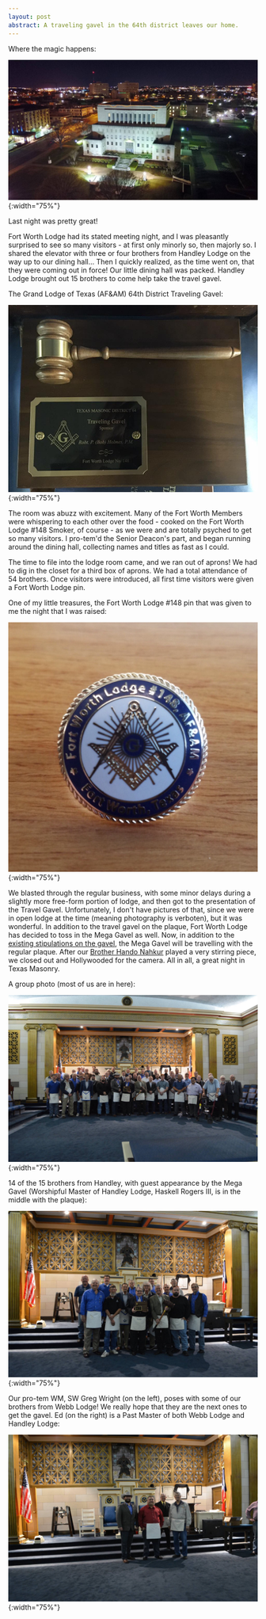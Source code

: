 ```yaml
---
layout: post
abstract: A traveling gavel in the 64th district leaves our home.
---
```


[The Fort Worth Masonic Temple]: /images/2017-03-13-handley-lodge-captures-the-travel-gavel-temple.jpg#center
[Eyes on the Prize]: /images/2017-03-13-handley-lodge-captures-the-travel-gavel-traveling-gavel.jpg#center
[Light in Pin Form]: /images/2017-03-13-handley-lodge-captures-the-travel-gavel-pin.jpg#center
[Everyone gather 'round!]: /images/2017-03-13-handley-lodge-captures-the-travel-gavel-group.jpg#center
[Handley]: /images/2017-03-13-handley-lodge-captures-the-travel-gavel-handley.jpg#center
[Webb]: /images/2017-03-13-handley-lodge-captures-the-travel-gavel-webb.jpg#center

Where the magic happens:

![The Fort Worth Masonic Temple]{:width="75%"}

Last night was pretty great!

Fort Worth Lodge had its stated meeting night, and I was pleasantly surprised to see so many visitors - at first only minorly so, then majorly so. I shared the elevator with three or four brothers from Handley Lodge on the way up to our dining hall... Then I quickly realized, as the time went on, that they were coming out in force! Our little dining hall was packed. Handley Lodge brought out 15 brothers to come help take the travel gavel.

The Grand Lodge of Texas (AF&AM) 64th District Traveling Gavel:

![Eyes on the Prize]{:width="75%"}

The room was abuzz with excitement. Many of the Fort Worth Members were whispering to each other over the food - cooked on the Fort Worth Lodge #148 Smoker, of course - as we were and are totally psyched to get so many visitors. I pro-tem'd the Senior Deacon's part, and began running around the dining hall, collecting names and titles as fast as I could.

The time to file into the lodge room came, and we ran out of aprons! We had to dig in the closet for a third box of aprons. We had a total attendance of 54 brothers. Once visitors were introduced, all first time visitors were given a Fort Worth Lodge pin.

One of my little treasures, the Fort Worth Lodge #148 pin that was given to me the night that I was raised:

![Light in Pin Form]{:width="75%"}

We blasted through the regular business, with some minor delays during a slightly more free-form portion of lodge, and then got to the presentation of the Travel Gavel. Unfortunately, I don't have pictures of that, since we were in open lodge at the time (meaning photography is verboten), but it was wonderful. In addition to the travel gavel on the plaque, Fort Worth Lodge has decided to toss in the Mega Gavel as well. Now, in addition to the [existing stipulations on the gavel](http://www.64th.org/traveling-gavel-rules/), the Mega Gavel will be travelling with the regular plaque. After our [Brother Hando Nahkur](http://www.handonahkur.com/) played a very stirring piece, we closed out and Hollywooded for the camera. All in all, a great night in Texas Masonry.

A group photo (most of us are in here):

![Everyone gather 'round!]{:width="75%"}

14 of the 15 brothers from Handley, with guest appearance by the Mega Gavel (Worshipful Master of Handley Lodge, Haskell Rogers III, is in the middle with the plaque):

![Handley]{:width="75%"}

Our pro-tem WM, SW Greg Wright (on the left), poses with some of our brothers from Webb Lodge! We really hope that they are the next ones to get the gavel. Ed (on the right) is a Past Master of both Webb Lodge and Handley Lodge:

![Webb]{:width="75%"}
